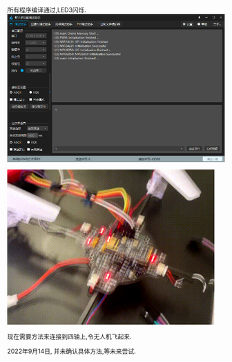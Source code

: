 # 
所有程序编译通过,LED3闪烁.
![图 2](../../../images/4269b104e7b83697cfc37feda97cf8d6167488f994296d18697c85bc3ca9c4cc.png)  

![图 3](../../../images/7b60717e131da4be5a42895dda7ba4beec6af30a2b76006480d142ebc8d3270f.gif)  


现在需要方法来连接到四轴上,令无人机飞起来.

2022年9月14日, 并未确认具体方法,等未来尝试.